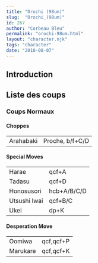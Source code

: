```yaml
---
title: "Orochi (98um)"
slug:  "Orochi_(98um)"
id: 267
author: "Corbeau Bleu"
permalink: "orochi-98um.html"
layout: "character.njk"
tags: "character"
date: "2010-08-07"
---
```


## Introduction

## Liste des coups

### Coups Normaux

#### Choppes

|           |                 |
|-----------|-----------------|
| Arahabaki | Proche, b/f+C/D |

#### Special Moves

|              |             |
|--------------|-------------|
| Harae        | qcf+A       |
| Tadasu       | qcf+D       |
| Honosusori   | hcb+A/B/C/D |
| Utsushi Iwai | qcf+B/C     |
| Ukei         | dp+K        |

#### Desperation Move

|          |           |
|----------|-----------|
| Oomiwa   | qcf,qcf+P |
| Marukare | qcf,qcf+K |
